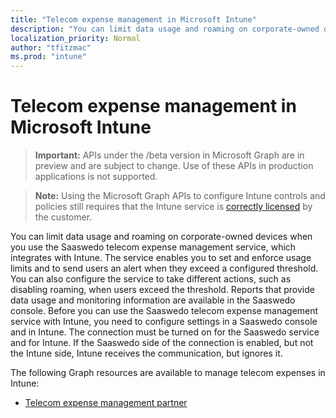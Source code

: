 ```yaml
---
title: "Telecom expense management in Microsoft Intune"
description: "You can limit data usage and roaming on corporate-owned devices when you use the Saaswedo telecom expense management service, which integrates with Intune. The service enables you to set and enforce usage limits and to send users an alert when they exceed a configured threshold. You can also configure the service to take different actions, such as disabling roaming, when users exceed the threshold. Reports that provide data usage and monitoring information are available in the Saaswedo console. Before you can use the Saaswedo telecom expense management service with Intune, you need to configure settings in a Saaswedo console and in Intune. The connection must be turned on for the Saaswedo service and for Intune. If the Saaswedo side of the connection is enabled, but not the Intune side, Intune receives the communication, but ignores it."
localization_priority: Normal
author: "tfitzmac"
ms.prod: "intune"
---
```


# Telecom expense management in Microsoft Intune

> **Important:** APIs under the /beta version in Microsoft Graph are in preview and are subject to change. Use of these APIs in production applications is not supported.

> **Note:** Using the Microsoft Graph APIs to configure Intune controls and policies still requires that the Intune service is [correctly licensed](https://www.microsoft.com/en-us/cloud-platform/microsoft-intune-pricing) by the customer.

You can limit data usage and roaming on corporate-owned devices when you use the Saaswedo telecom expense management service, which integrates with Intune. The service enables you to set and enforce usage limits and to send users an alert when they exceed a configured threshold. You can also configure the service to take different actions, such as disabling roaming, when users exceed the threshold. Reports that provide data usage and monitoring information are available in the Saaswedo console. Before you can use the Saaswedo telecom expense management service with Intune, you need to configure settings in a Saaswedo console and in Intune. The connection must be turned on for the Saaswedo service and for Intune. If the Saaswedo side of the connection is enabled, but not the Intune side, Intune receives the communication, but ignores it.

The following Graph resources are available to manage telecom expenses in Intune:

- [Telecom expense management partner](intune-tem-telecomexpensemanagementpartner.md)
